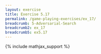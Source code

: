 ```yaml
---
layout: exercise
title: Exercise 5.17
permalink: /game-playing-exercises/ex_17/
breadcrumb: 5-Adversarial-Search
breadcrumb2: ex_17
breadcrumb5: ex5.17
---
```


{% include mathjax_support %}

